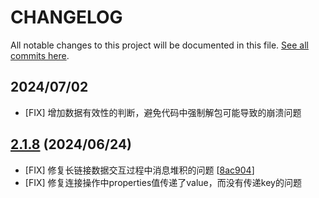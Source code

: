 # CHANGELOG

All notable changes to this project will be documented in this file. [See all commits here](https://github.com/tigerfintech/CocoaMQTT/commits).

## 2024/07/02

- [FIX] 增加数据有效性的判断，避免代码中强制解包可能导致的崩溃问题

## [2.1.8](https://github.com/tigerfintech/CocoaMQTT/releases/tag/v2.1.8) (2024/06/24)

- [FIX] 修复长链接数据交互过程中消息堆积的问题 [[8ac904](https://github.com/tigerfintech/CocoaMQTT/commit/8ac9041d96b3c7ebb245f736efa7ca2945a9f4e6)]
- [FIX] 修复连接操作中properties值传递了value，而没有传递key的问题
